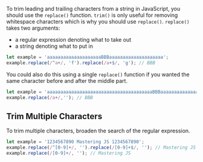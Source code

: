 To trim leading and trailing characters from a string in JavaScript, you should use the `replace()` function.
`trim()` is only useful for removing whitespace characters which is why you should use `replace()`.
`replace()` takes two arguments:
- a regular expression denoting what to take out
- a string denoting what to put in

```javascript
let example = 'aaaaaaaaaaaaaaaaaaaaBBBaaaaaaaaaaaaaaaaaaaa';
example.replace(/^a+/, 'f').replace(/a+$/, 'g'); // BBB
```

You could also do this using a single `replace()` function if you wanted the same character before and after the middle part.

```javascript
let example = 'aaaaaaaaaaaaaaaaaaaaaaaaaaaaaaaaaaaaaaaBBBaaaaaaaaaaaaaaaaaaaaaa';
example.replace(/a+/,''); // BBB
```

## Trim Multiple Characters

To trim multiple characters, broaden the search of the regular expression.

```javascript
let example = '1234567890 Mastering JS 1234567890';
example.replace(/^[0-9]+/, '').replace(/[0-9]+$/, ''); // Mastering JS
example.replace(/[0-9]+/, ''); // Mastering JS
```